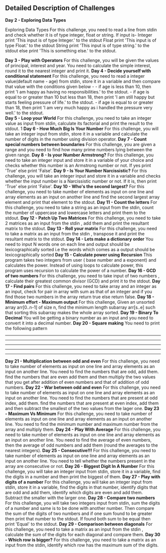 ## Detailed Description of Challenges

**Day 2 - Exploring Data Types**


Exploring Data Types
For this challenge, you need to read a line from stdin and check whether it is of type integer, float or string. 
If input is- Integer print 'This input is of type Integer.' to the stdout Float print 'This input is of type Float.' to the stdout String print 'This input is of type string.' to the stdout else print 'This is something else.' to the stdout. 


**Day 3 - Play with Operators**
For this challenge, you will be given the values of principal, interest and year. You need to calculate the simple interest, round it to the nearest integer and print it.
**Day 4 - Decide yourself with conditional statement**
For this challenge, you need to read a integer value(default name - age) from stdin, store it in a variable and then compare that value with the conditions given below - 
    - if age is less than 10, then print 'I am happy as having no responsibilities.' to the stdout. 
    - if age is equal to or greater than 10 but less than 18, then print 'I am still happy but starts feeling pressure of life.' to the stdout. 
    - if age is equal to or greater than 18, then print 'I am very much happy as i handled the pressure very well.' to the stdout.  
**Day 5 - Loop your World**
For this challenge, you need to take an integer value as input from stdin, calculate its factorial and print the result to the stdout. 1 
**Day 6 - How Much Big Is Your Number**
For this challenge, you will take an integer input from stdin, store it in a variable and  calculate the number of digits in the number using division operator. 
**Day 7 - Count special numbers between boundaries**
For this challenge, you are given a range and you need to find how many prime numbers lying between the given range. 
**Day 8 - Is your Number Armstrong?**
For this challenge, you need to take an integer input and store it in a variable of your choice and checks whether this number is an Armstrong number or not. If yes print 'True' else print 'False'. 
**Day 9 - Is Your Number Narcissistic?**
For this challenge, you will take an integer input and store it in a variable and checks whether the input number is a Narcissistic number or not. If it is, then print 'True' else print 'False'. 
**Day 10 - Who's the second largest?**
For this challenge, you need to take number of elements as input on one line and array elements as an input on another line and find the second largest array element and print that element to the stdout. 
**Day 11 - Count the letters**
For this challenge, you need to take a string as an input from the stdin, count the number of uppercase and lowercase letters and print them to the stdout. 
**Day 12 - Patch Up Two Matrices**
For this challenge, you need to take 2 matrices as an input from the stdin , add them and print the resultant matrix to the stdout. 
**Day 13 - Roll your matrix**
For this challenge, you need to take a matrix as an input from the stdin , transpose it and print the resultant matrix to the stdout. 
**Day 14 - Lets make a dictionary order**
You need to input N words one on each line and output should be lexicographically sorted i.e the words which comes as a output should be lexicographically sorted 
**Day 15 - Calculate power using Recursion**
This program takes two integers from user ( base number and a exponent) and calculates the power. Instead of using loops to calculate power, this program uses recursion to calculate the power of a number. 
**Day 16 - GCD of two numbers**
For this challenge, you need to take input of two numbers , calculate their greatest common divisor (GCD) and print it to the stdout. 
**Day 17 - Find pairs**
For this challenge, you need to take array and an integer as an input, check for pair in array with sum as that of an integer and if you find those two numbers in the array return true else return false. 
**Day 18 - Minimum effort - Maximum output**
For this challenge, Given an unsorted array arr[0..n-1] of size n, find the minimum length subarray arr[s..e] such that sorting this subarray makes the whole array sorted. 
**Day 19 - Binary To Decimal**
You will be getting a binary number as an input and you need to convert it into a decimal number. 
**Day 20 - Square making**
You need to print the following pattern
* * * * *
* * * * *
* * * * *
* * * * *
* * * * *
**Day 21 - Multiplication between odd and even**
For this challenge, you need to take number of elements as input on one line and array elements as an input on another line. You need to find the numbers that are odd, add them. find the numbers that are even add them and then multiply the two values that you get after addition of even numbers and that of addition of odd numbers. 
**Day 22 - War between odd and even**
For this challenge, you need to take number of elements as input on one line and array elements as an input on another line. You need to find the numbers that are present at odd index, add them. find the numbers that are present at even index, add them and then subtract the smallest of the two values from the lager one. 
**Day 23 - Maximum Vs Minimum**
For this challenge, you need to take number of elements as input on one line and array elements as an input on another line. You need to find the minimum number and maximum number from the array and multiply them. 
**Day 24 - Play With Average**
For this challenge, you need to take number of elements as input on one line and array elements as an input on another line. You need to find the average of even numbers, then the average of odd numbers and add them (round the averages to the nearest integers). 
**Day 25 - Consecutive!!!**
For this challenge, you need to take number of elements as input on one line and array elements as an input on another line. You need to tell whether the numbers present in the array are consecutive or not. 
**Day 26 - Biggest Digit In A Number**
For this challenge, you will take an integer input from stdin, store it in a variable, find the digits in a number and then print the biggest of them. 
**Day 27 - Play with digits of a number**
For this challenge, you will take an integer input from stdin, store it in a variable, find the digits in that number, identify digits that are odd and add them, identify which digits are even and add them. Subtract the smaller with the larger one. 
**Day 28 - Compare two numbers**
For this challenge, you will take two integers input from stdin, sum the digits of a number and same is to be done with another number. Then compare the sum of the digits of two numbers and if one sum found to be greater then print that number to the stdout. If found both sum to be equal then print 'Equal' to the stdout. 
**Day 29 - Comparison between diagonals**
For this challenge, you need to take a matrix as an input from the stdin , calculate the sum of the digits for each diagonal and compare them.
**Day 30 - Which row is bigger?**
For this challenge, you need to take a matrix as an input from the stdin, identify which row has the maximum sum of the digits.